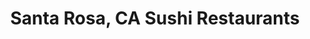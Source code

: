 ---
layout: city
title: Santa Rosa, CA Sushi Restaurants
permalink: /california/santa-rosa/
stateAbbr: CA
stateName: California
cityName: Santa Rosa
---